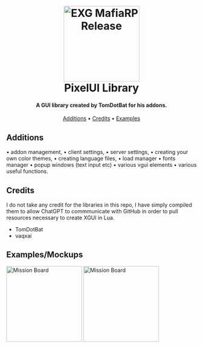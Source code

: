 

<h1 align="center">
  <br>
  <a href="http://www.amitmerchant.com/electron-markdownify"><img src="https://i.imgur.com/j54AuKq.png" alt="EXG MafiaRP Release" width="200"></a>
  <br>
  PixelUI Library
  <br>
</h1>

<h4 align="center">A GUI library created by TomDotBat for his addons.</h4>


<p align="center">
  <a href="#features">Additions</a> •
  <a href="#credits">Credits</a> •
  <a href="#license">Examples</a>
</p>



## Additions

• addon management,
• client settings,
• server settings,
• creating your own color themes,
• creating language files,
• load manager
• fonts manager
• popup windows (text input etc)
• various vgui elements
• various useful functions.





## Credits

I do not take any credit for the libraries in this repo, I have simply compiled them to allow ChatGPT to commmunicate with GitHub in order to pull resources necessary to create XGUI in Lua.

- TomDotBat
- vaqxai


## Examples/Mockups

<a href="http://www.amitmerchant.com/electron-markdownify"><img src="https://camo.githubusercontent.com/c0838104fdfd8ed4c37fa7b028c9b608736a496f15966ee709318178f6ba4f57/68747470733a2f2f692e696d6775722e636f6d2f66394c79654a342e6a7067" alt="Mission Board" width="200"></a>
<a href="http://www.amitmerchant.com/electron-markdownify"><img src="https://camo.githubusercontent.com/618795f86bd7d2daa106e728f6a94debe709d3a64699c6b04749c28e10f10b46/68747470733a2f2f692e696d6775722e636f6d2f564562324463752e6a7067" alt="Mission Board" width="200"></a>

